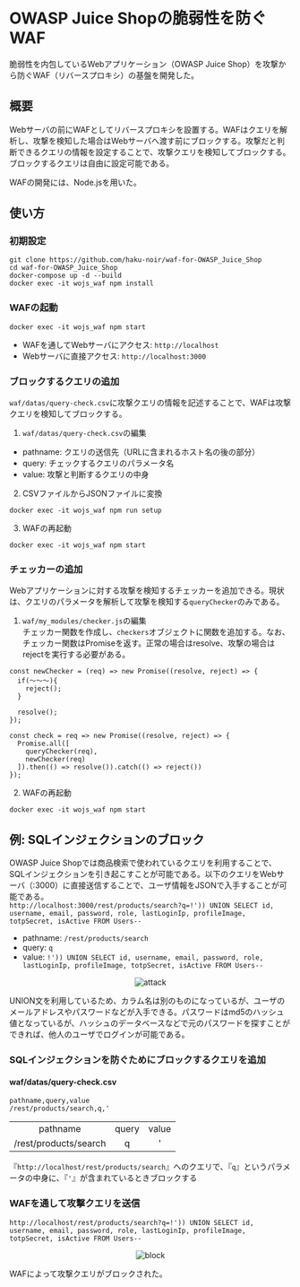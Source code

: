 # OWASP Juice Shopの脆弱性を防ぐWAF
脆弱性を内包しているWebアプリケーション（OWASP Juice Shop）を攻撃から防ぐWAF（リバースプロキシ）の基盤を開発した。

## 概要
Webサーバの前にWAFとしてリバースプロキシを設置する。WAFはクエリを解析し、攻撃を検知した場合はWebサーバへ渡す前にブロックする。攻撃だと判断できるクエリの情報を設定することで、攻撃クエリを検知してブロックする。ブロックするクエリは自由に設定可能である。

WAFの開発には、Node.jsを用いた。

## 使い方
### 初期設定
```
git clone https://github.com/haku-noir/waf-for-OWASP_Juice_Shop
cd waf-for-OWASP_Juice_Shop
docker-compose up -d --build
docker exec -it wojs_waf npm install
```

### WAFの起動
```
docker exec -it wojs_waf npm start
```
- WAFを通してWebサーバにアクセス: `http://localhost`
- Webサーバに直接アクセス: `http://localhost:3000`

### ブロックするクエリの追加
`waf/datas/query-check.csv`に攻撃クエリの情報を記述することで、WAFは攻撃クエリを検知してブロックする。
1. `waf/datas/query-check.csv`の編集
- pathname: クエリの送信先（URLに含まれるホスト名の後の部分）
- query: チェックするクエリのパラメータ名
- value: 攻撃と判断するクエリの中身

2. CSVファイルからJSONファイルに変換
```
docker exec -it wojs_waf npm run setup
```

3. WAFの再起動
```
docker exec -it wojs_waf npm start
```

### チェッカーの追加
Webアプリケーションに対する攻撃を検知するチェッカーを追加できる。現状は、クエリのパラメータを解析して攻撃を検知する`queryChecker`のみである。

1. `waf/my_modules/checker.js`の編集
<br>チェッカー関数を作成し、`checkers`オブジェクトに関数を追加する。なお、チェッカー関数はPromiseを返す。正常の場合はresolve、攻撃の場合はrejectを実行する必要がある。

```
const newChecker = (req) => new Promise((resolve, reject) => {
  if(〜〜〜){
    reject();
  }

  resolve();
});

const check = req => new Promise((resolve, reject) => {
  Promise.all([
    queryChecker(req),
    newChecker(req)
  ]).then(() => resolve()).catch(() => reject())
});
```

2. WAFの再起動
```
docker exec -it wojs_waf npm start
```

## 例: SQLインジェクションのブロック
OWASP Juice Shopでは商品検索で使われているクエリを利用することで、SQLインジェクションを引き起こすことが可能である。以下のクエリをWebサーバ（:3000）に直接送信することで、ユーザ情報をJSONで入手することが可能である。
<br>`http://localhost:3000/rest/products/search?q=!')) UNION SELECT id, username, email, password, role, lastLoginIp, profileImage, totpSecret, isActive FROM Users--`
- pathname: `/rest/products/search`
- query: `q`
- value: `!')) UNION SELECT id, username, email, password, role, lastLoginIp, profileImage, totpSecret, isActive FROM Users--`

<div align="center"><img alt="attack" src="https://user-images.githubusercontent.com/52265154/68771290-1ca40500-066b-11ea-9ecb-a5a0164f1245.png"></div>

UNION文を利用しているため、カラム名は別のものになっているが、ユーザのメールアドレスやパスワードなどが入手できる。パスワードはmd5のハッシュ値となっているが、ハッシュのデータベースなどで元のパスワードを探すことができれば、他人のユーザでログインが可能である。

### SQLインジェクションを防ぐためにブロックするクエリを追加
#### waf/datas/query-check.csv
```
pathname,query,value
/rest/products/search,q,'
```
<div align="center">
<table>
	<tr align="center">
		<td>pathname</td>
		<td>query</td>
		<td>value</td>
	</tr>
	<tr align="center">
		<td>/rest/products/search</td>
		<td>q</td>
		<td>'</td>
	</tr>
</table>
</div>

『`http://localhost/rest/products/search`』へのクエリで、『`q`』というパラメータの中身に、『`'`』が含まれているときブロックする

### WAFを通して攻撃クエリを送信
`http://localhost/rest/products/search?q=!')) UNION SELECT id, username, email, password, role, lastLoginIp, profileImage, totpSecret, isActive FROM Users--`

<div align="center"><img alt="block" src="https://user-images.githubusercontent.com/52265154/68771325-2c234e00-066b-11ea-8e2c-a9e26f28a755.png"></div>

WAFによって攻撃クエリがブロックされた。
